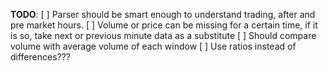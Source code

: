 **TODO**:
[ ] Parser should be smart enough to understand trading, after and pre market hours.
[ ] Volume or price can be missing for a certain time, if it is so, take next or previous minute data as a substitute
[ ] Should compare volume with average volume of each window
[ ] Use ratios instead of differences???
